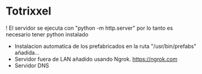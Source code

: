 # Totrixxel

! El servidor se ejecuta con "python -m http.server" por lo tanto es necesario tener python instalado
* Instalacion automatica de los prefabricados en la ruta "/usr/bin/prefabs" añadida...
* Servidor fuera de LAN añadido usando Ngrok. https://ngrok.com
* Servidor DNS